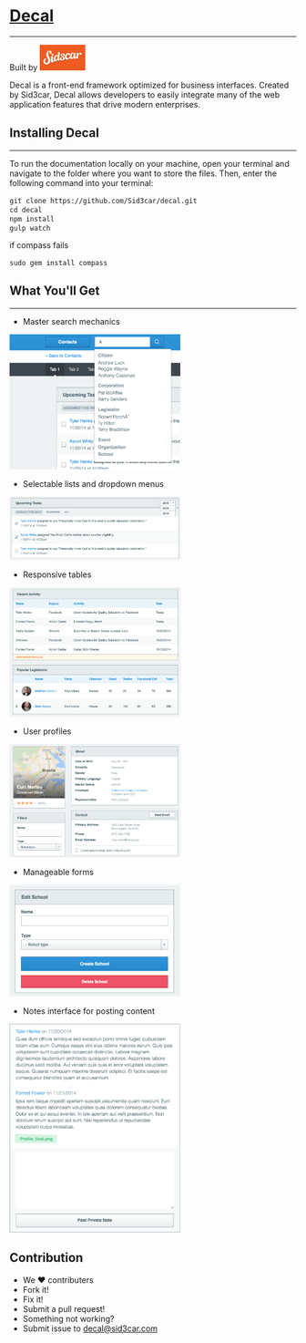 

# [Decal](http://yellowdoes.com/working/iqe/docs/ "Decal Homepage")
---
Built by
[<img src="https://raw.githubusercontent.com/Sid3car/decal/master/src/images/sid3car.png " alt="Sid2car" style="width: 80px;"/>](http://yellowdoes.com/working/iqe/docs/)

Decal is a front-end framework optimized for business interfaces. Created by Sid3car, Decal allows developers to easily integrate many of the web application features that drive modern enterprises.

## Installing Decal
---
To run the documentation locally on your machine, open your terminal and navigate to the folder where you want to store the files. Then, enter the following command into your terminal:

```
git clone https://github.com/Sid3car/decal.git
cd decal
npm install
gulp watch
```
if compass fails
```
sudo gem install compass
```





  ## What You'll Get
  ---
* Master search mechanics   

<img src="https://raw.githubusercontent.com/Sid3car/decal/master/src/images/Master_search.png " alt="Sid2car" style="width: 300px;"/>

* Selectable lists and dropdown menus

<img src="https://raw.githubusercontent.com/Sid3car/decal/master/src/images/Checkboxes_and_dropdowns.png " alt="Sid2car" style="width: 300px;"/>

* Responsive tables

<img src="https://raw.githubusercontent.com/Sid3car/decal/master/src/images/Tables.png " alt="Sid2car" style="width: 300px;"/>

* User profiles

<img src="https://raw.githubusercontent.com/Sid3car/decal/master/src/images/Profiles.png " alt="Sid2car" style="width: 300px;"/>

* Manageable forms

<img src="https://raw.githubusercontent.com/Sid3car/decal/master/src/images/Forms.png " alt="Sid2car" style="width: 300px;"/>

* Notes interface for posting content

<img src="https://raw.githubusercontent.com/Sid3car/decal/master/src/images/Notes.png " alt="Sid2car" style="width: 300px;"/>

## Contribution

* We :heart: contributers
* Fork it!
* Fix it!
* Submit a pull request!
* Something not working?
* Submit issue to decal@sid3car.com 
